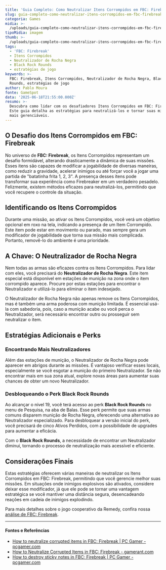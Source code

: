```yaml
---
title: 'Guia Completo: Como Neutralizar Itens Corrompidos em FBC: Firebreak'
slug: guia-completo-como-neutralizar-itens-corrompidos-em-fbc-firebreak
categoria: Games
midia: >-
  /uploads/guia-completo-como-neutralizar-itens-corrompidos-em-fbc-firebreak-thumb.jpg
tipoMidia: imagem
thumb: >-
  /uploads/guia-completo-como-neutralizar-itens-corrompidos-em-fbc-firebreak-thumb.jpg
tags:
  - 'FBC: Firebreak'
  - Itens Corrompidos
  - Neutralizador de Rocha Negra
  - Black Rock Rounds
  - estratégias de jogo
keywords: >-
  FBC: Firebreak, Itens Corrompidos, Neutralizador de Rocha Negra, Black Rock
  Rounds, estratégias de jogo
author: Pablo Moura
fonte: GameSpot
data: '2025-06-18T21:55:00.000Z'
resumo: >-
  Descubra como lidar com os desafiadores Itens Corrompidos em FBC: Firebreak.
  Este guia detalha as estratégias para neutralizá-los e tornar suas missões
  mais gerenciáveis.
---
```


## O Desafio dos Itens Corrompidos em FBC: Firebreak

No universo de **FBC: Firebreak**, os Itens Corrompidos representam um desafio formidável, alterando drasticamente a dinâmica de suas missões. Esses itens são capazes de modificar a jogabilidade de diversas maneiras, como reduzir a gravidade, acelerar inimigos ou até forçar você a jogar uma partida de "batatinha frita 1, 2, 3". A presença desses itens pode transformar sua experiência como Firebreaker em um verdadeiro pesadelo. Felizmente, existem métodos eficazes para neutralizá-los, permitindo que você recupere o controle da situação.

## Identificando os Itens Corrompidos

Durante uma missão, ao ativar os Itens Corrompidos, você verá um objetivo opcional em roxo na tela, indicando a presença de um Item Corrompido. Este item pode estar em movimento ou parado, mas sempre gera um modificador de jogabilidade que torna sua missão mais complicada. Portanto, removê-lo do ambiente é uma prioridade.

## A Chave: O Neutralizador de Rocha Negra

Nem todas as armas são eficazes contra os Itens Corrompidos. Para lidar com eles, você precisará do **Neutralizador de Rocha Negra**. Este item especial está disponível em estações de munição na zona onde o item corrompido aparece. Procure por estas estações para encontrar o Neutralizador e utilizá-lo para eliminar o item indesejado.

O Neutralizador de Rocha Negra não apenas remove os Itens Corrompidos, mas é também uma arma poderosa com munição limitada. É essencial usá-la com sabedoria, pois, caso a munição acabe ou você perca o Neutralizador, será necessário encontrar outro ou prosseguir sem neutralizar o item.

## Estratégias Adicionais e Perks

### Encontrando Mais Neutralizadores

Além das estações de munição, o Neutralizador de Rocha Negra pode aparecer em abrigos durante as missões. É vantajoso verificar esses locais, especialmente se você esgotar a munição do primeiro Neutralizador. Se não encontrar mais em sua zona atual, explore novas áreas para aumentar suas chances de obter um novo Neutralizador.

### Desbloqueando o Perk Black Rock Rounds

Ao alcançar o nível 19, você terá acesso ao perk **Black Rock Rounds** no menu de Pesquisa, na aba de Balas. Esse perk permite que suas armas comuns disparem munição de Rocha Negra, oferecendo uma alternativa ao Neutralizador especializado. Para desbloquear a versão inicial do perk, você precisará de cinco Ativos Perdidos, com a possibilidade de upgrades para aumentar a eficácia.

Com o **Black Rock Rounds**, a necessidade de encontrar um Neutralizador diminui, tornando o processo de neutralização mais acessível e eficiente.

## Considerações Finais

Estas estratégias oferecem várias maneiras de neutralizar os Itens Corrompidos em FBC: Firebreak, permitindo que você gerencie melhor suas missões. Em situações onde inimigos explosivos são ativados, considere deixar esse modificador, já que ele pode se tornar uma vantagem estratégica se você mantiver uma distância segura, desencadeando reações em cadeia de inimigos explodindo.

Para mais detalhes sobre o jogo cooperativo da Remedy, confira nossa [análise de FBC: Firebreak](https://www.gamespot.com/reviews/fbc-firebreak-review-controlled-chaos/1900-6418376/).

---

#### Fontes e Referências

- [How to neutralize corrupted items in FBC: Firebreak | PC Gamer - pcgamer.com](https://www.pcgamer.com/games/fps/fbc-firebreak-corrupted-items-black-rock-cycler/)
- [How to Neutralize Corrupted Items in FBC: Firebreak - gamerant.com](https://gamerant.com/how-neutralize-corrupted-objects-items-fbc-firebreak/)
- [How to destroy sticky notes in FBC: Firebreak | PC Gamer - pcgamer.com](https://www.pcgamer.com/games/fps/fbc-firebreak-sticky-notes-destroy/)
